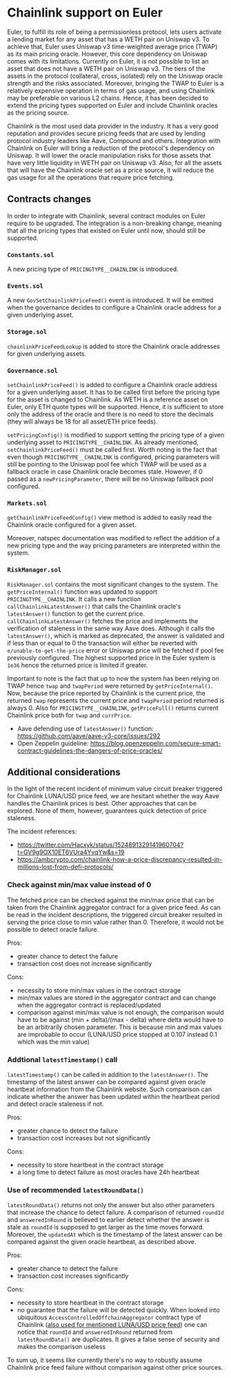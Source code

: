 # Chainlink support on Euler

Euler, to fulfill its role of being a permissionless protocol, lets users activate a lending market for any asset that has a WETH pair on Uniswap v3. To achieve that, Euler uses Uniswap v3 time-weighted average price (TWAP) as its main pricing oracle. However, this core dependency on Uniswap comes with its limitations. Currently on Euler, it is not possible to list an asset that does not have a WETH pair on Uniswap v3. The tiers of the assets in the protocol (collateral, cross, isolated) rely on the Uniswap oracle strength and the risks associated. Moreover, bringing the TWAP to Euler is a relatively expensive operation in terms of gas usage, and using Chainlink may be preferable on various L2 chains. Hence, it has been decided to extend the pricing types supported on Euler and include Chainlink oracles as the pricing source.

Chainlink is the most used data provider in the industry. It has a very good reputation and provides secure pricing feeds that are used by lending protocol industry leaders like Aave, Compound and others. Integration with Chainlink on Euler will bring a reduction of the protocol's dependency on Uniswap. It will lower the oracle manipulation risks for those assets that have very little liquidity in WETH pair on Uniswap v3. Also, for all the assets that will have the Chainlink oracle set as a price source, it will reduce the gas usage for all the operations that require price fetching.

## Contracts changes

In order to integrate with Chainlink, several contract modules on Euler require to be upgraded. The integration is a non-breaking change, meaning that all the pricing types that existed on Euler until now, should still be supported.

### `Constants.sol`

A new pricing type of `PRICINGTYPE__CHAINLINK` is introduced.

### `Events.sol`

A new `GovSetChainlinkPriceFeed()` event is introduced. It will be emitted when the governance decides to configure a Chainlink oracle address for a given underlying asset.

### `Storage.sol`

`chainlinkPriceFeedLookup` is added to store the Chainlink oracle addresses for given underlying assets.

### `Governance.sol`

`setChainlinkPriceFeed()` is added to configure a Chainlink oracle address for a given underlying asset. It has to be called first before the pricing type for the asset is changed to Chainlink. As WETH is a reference asset on Euler, only ETH quote types will be supported. Hence, it is sufficient to store only the address of the oracle and there is no need to store the decimals (they will always be 18 for all asset/ETH price feeds).

`setPricingConfig()` is modified to support setting the pricing type of a given underlying asset to `PRICINGTYPE__CHAINLINK`. As already mentioned, `setChainlinkPriceFeed()` must be called first. Worth noting is the fact that even though `PRICINGTYPE__CHAINLINK` is configured, pricing parameters will still be pointing to the Uniswap pool fee which TWAP will be used as a fallback oracle in case Chainlink oracle becomes stale. However, if 0 passed as a `newPricingParameter`, there will be no Uniswap fallback pool configured.

### `Markets.sol`

`getChainlinkPriceFeedConfig()` view method is added to easily read the Chainlink oracle configured for a given asset.

Moreover, natspec documentation was modified to reflect the addition of a new pricing type and the way pricing parameters are interpreted within the system.

### `RiskManager.sol`

`RiskManager.sol` contains the most significant changes to the system. The `getPriceInternal()` function was updated to support `PRICINGTYPE__CHAINLINK`. It calls a new function `callChainlinkLatestAnswer()` that calls the Chainlink oracle's `latestAnswer()` function to get the current price. `callChainlinkLatestAnswer()` fetches the price and implements the verification of staleness in the same way Aave does. Although it calls the `latestAnswer()`, which is marked as deprecated, the answer is validated and if less than or equal to 0 the transaction will either be reverted with `e/unable-to-get-the-price` error or Uniswap price will be fetched if pool fee previously configured. The highest supported price in the Euler system is `1e36` hence the returned price is limited if greater.

Important to note is the fact that up to now the system has been relying on TWAP hence `twap` and `twapPeriod` were returned by `getPriceInternal()`. Now, because the price reported by Chainlink is the current price, the returned `twap` represents the current price and `twapPeriod` period returned is always 0. Also for `PRICINGTYPE__CHAINLINK`, `getPriceFull()` returns current Chainlink price both for `twap` and `currPrice`.

- Aave defending use of `latestAnswer()` function: <https://github.com/aave/aave-v3-core/issues/292>
- Open Zeppelin guideline: <https://blog.openzeppelin.com/secure-smart-contract-guidelines-the-dangers-of-price-oracles/>

## Additional considerations

In the light of the recent incident of minimum value circuit breaker triggered for Chainlink LUNA/USD price feed, we are hesitant whether the way Aave handles the Chainlink prices is best. Other approaches that can be explored. None of them, however, guarantees quick detection of price staleness.

The incident references:

- <https://twitter.com/Hacxyk/status/1524891329141960704?t=GV9g9OX10ET6VUra4YvqYw&s=19>
- <https://ambcrypto.com/chainlink-how-a-price-discrepancy-resulted-in-millions-lost-from-defi-protocols/>

### Check against min/max value instead of 0

The fetched price can be checked against the min/max price that can be taken from the Chainlink aggregator contract for a given price feed. As can be read in the incident descriptions, the triggered circuit breaker resulted in serving the price close to min value rather than 0. Therefore, it would not be possible to detect oracle failure.

Pros:

- greater chance to detect the failure
- transaction cost does not increase significantly

Cons:

- necessity to store min/max values in the contract storage
- min/max values are stored in the aggregator contract and can change when the aggregator contract is replaced/updated
- comparison against min/max value is not enough, the comparison would have to be against (min + delta)/(max - delta) where delta would have to be an arbitrarily chosen parameter. This is because min and max values are improbable to occur (LUNA/USD price stopped at 0.107 instead 0.1 which was the min value)

### Addtional `latestTimestamp()` call

`latestTimestamp()` can be called in addition to the `latestAnswer()`. The timestamp of the latest answer can be compared against given oracle heartbeat information from the Chainlink website. Such comparison can indicate whether the answer has been updated within the heartbeat period and detect oracle staleness if not.

Pros:

- greater chance to detect the failure
- transaction cost increases but not significantly

Cons:

- necessity to store heartbeat in the contract storage
- a long time to detect failure as most oracles have 24h heartbeat

### Use of recommended `latestRoundData()`

`latestRoundData()` returns not only the answer but also other parameters that increase the chance to detect failure. A comparison of returned `roundId` and `answeredInRound` is believed to earlier detect whether the answer is stale as `roundId` is supposed to get larger as the time moves forward. Moreover, the `updatedAt` which is the timestamp of the latest answer can be compared against the given oracle heartbeat, as described above.

Pros:

- greater chance to detect the failure
- transaction cost increases significantly

Cons:

- necessity to store heartbeat in the contract storage
- no guarantee that the failure will be detected quickly. When looked into ubiquitous `AccessControlledOffchainAggregator` contract type of Chainlink ([also used for mentioned LUNA/USD price feed](https://bscscan.com/address/0xec72d46011d67a6ac4fa7d3f476fa2049dc807ee#code)) one can notice that `roundId` and `answeredInRound` returned from `latestRoundData()` are duplicates. It gives a false sense of security and makes the comparison useless

To sum up, it seems like currently there's no way to robustly assume Chainlink price feed failure without comparison against other price sources.
